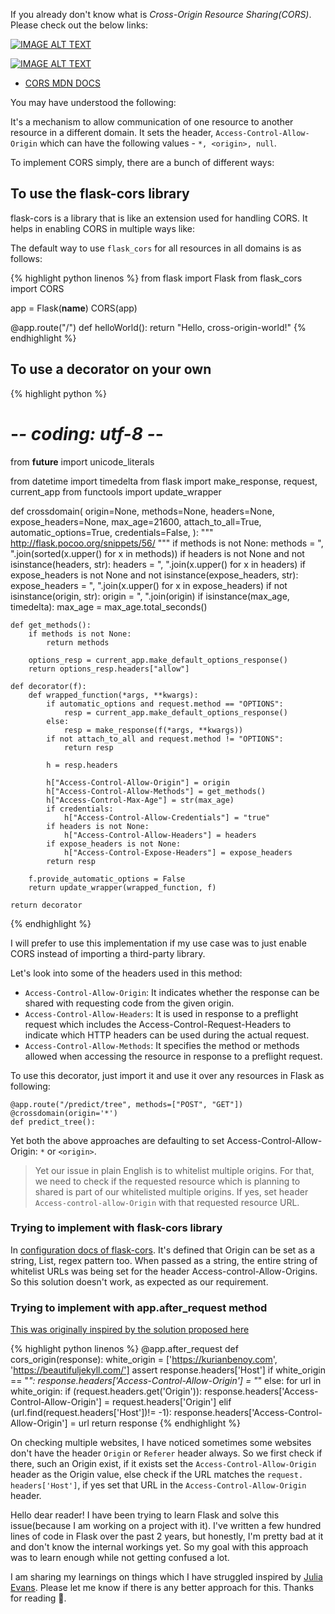 If you already don't know what is *Cross-Origin Resource Sharing(CORS)*. Please check out the below links:

[![IMAGE ALT TEXT](http://img.youtube.com/vi/Ka8vG5miErk/0.jpg)](http://www.youtube.com/watch?v=Ka8vG5miErk "Video Title")

[![IMAGE ALT TEXT](http://img.youtube.com/vi/tcLW5d0KAYE/0.jpg)](http://www.youtube.com/watch?v=tcLW5d0KAYE "Video Title")

- [CORS MDN DOCS](https://developer.mozilla.org/en-US/docs/Web/HTTP/CORS)

You may have understood the following:

It's a mechanism to allow communication of one resource to another resource in a different domain. It sets the header, `Access-Control-Allow-Origin`
which can have the following values - `*, <origin>, null`.

To implement CORS simply, there are a bunch of different ways:

## To use the flask-cors library

flask-cors is a library that is like an extension used for handling CORS. It helps in enabling CORS in multiple ways like:

The default way to use `flask_cors` for all resources in all domains is as follows:

{% highlight python linenos %}
from flask import Flask
from flask_cors import CORS

app = Flask(__name__)
CORS(app)

@app.route("/")
def helloWorld():
  return "Hello, cross-origin-world!"
{% endhighlight %}


## To use a decorator on your own

{% highlight python %}
# -*- coding: utf-8 -*-
from __future__ import unicode_literals

from datetime import timedelta
from flask import make_response, request, current_app
from functools import update_wrapper


def crossdomain(
    origin=None,
    methods=None,
    headers=None,
    expose_headers=None,
    max_age=21600,
    attach_to_all=True,
    automatic_options=True,
    credentials=False,
):
    """
    http://flask.pocoo.org/snippets/56/
    """
    if methods is not None:
        methods = ", ".join(sorted(x.upper() for x in methods))
    if headers is not None and not isinstance(headers, str):
        headers = ", ".join(x.upper() for x in headers)
    if expose_headers is not None and not isinstance(expose_headers, str):
        expose_headers = ", ".join(x.upper() for x in expose_headers)
    if not isinstance(origin, str):
        origin = ", ".join(origin)
    if isinstance(max_age, timedelta):
        max_age = max_age.total_seconds()

    def get_methods():
        if methods is not None:
            return methods

        options_resp = current_app.make_default_options_response()
        return options_resp.headers["allow"]

    def decorator(f):
        def wrapped_function(*args, **kwargs):
            if automatic_options and request.method == "OPTIONS":
                resp = current_app.make_default_options_response()
            else:
                resp = make_response(f(*args, **kwargs))
            if not attach_to_all and request.method != "OPTIONS":
                return resp

            h = resp.headers

            h["Access-Control-Allow-Origin"] = origin
            h["Access-Control-Allow-Methods"] = get_methods()
            h["Access-Control-Max-Age"] = str(max_age)
            if credentials:
                h["Access-Control-Allow-Credentials"] = "true"
            if headers is not None:
                h["Access-Control-Allow-Headers"] = headers
            if expose_headers is not None:
                h["Access-Control-Expose-Headers"] = expose_headers
            return resp

        f.provide_automatic_options = False
        return update_wrapper(wrapped_function, f)

    return decorator
{% endhighlight %}

I will prefer to use this implementation if my use case was to just enable CORS instead 
of importing a third-party library. 

Let's look into some of the headers used in this method:

- `Access-Control-Allow-Origin`: It indicates whether the response can be shared with requesting code from the given origin.
- `Access-Control-Allow-Headers`: It is used in response to a preflight request which includes the Access-Control-Request-Headers to indicate which HTTP headers can be used during the actual request.
- `Access-Control-Allow-Methods`: It specifies the method or methods allowed when accessing the resource in response to a preflight request.

To use this decorator, just import it and use it over any resources in Flask as following:

```
@app.route("/predict/tree", methods=["POST", "GET"])
@crossdomain(origin='*')
def predict_tree():
```

Yet both the above approaches are defaulting to set Access-Control-Allow-Origin: `*` or `<origin>`. 

> Yet our issue in plain English is to whitelist multiple origins. For that, we need to check if the requested resource which is
planning to shared is part of our whitelisted multiple origins. If yes, set header `Access-control-allow-Origin` with that requested resource URL.

### Trying to implement with flask-cors library

In [configuration docs of flask-cors](https://flask-cors.readthedocs.io/en/latest/configuration.html). It's defined that Origin can be set as a string,
List, regex pattern too. When passed as a string, the entire string of whitelist URLs was being set for the header Access-control-Allow-Origins. So this
solution doesn't work, as expected as our requirement.

### Trying to implement with app.after_request method

[This was originally inspired by the solution proposed here](https://stackoverflow.com/questions/42681311/flask-access-control-allow-origin-for-multiple-urls)

{% highlight python linenos %}
@app.after_request
def cors_origin(response):
    white_origin = ['https://kurianbenoy.com', 'https://beautifuljekyll.com/']
    assert response.headers['Host']
    if white_origin == "*":
        response.headers['Access-Control-Allow-Origin'] = "*"
    else:
        for url in white_origin:
        if (request.headers.get('Origin')):
            response.headers['Access-Control-Allow-Origin'] = request.headers['Origin']
        elif (url.find(request.headers['Host'])!= -1):
            response.headers['Access-Control-Allow-Origin'] = url
    return response
{% endhighlight %}

On checking multiple websites, I have noticed sometimes some websites don't have the header `Origin` or `Referer` header always. So we first check if there, such
an Origin exist, if it exists set the `Access-Control-Allow-Origin` header as the Origin value, else check if the URL matches the `request. headers['Host']`,
if yes set that URL in the `Access-Control-Allow-Origin` header.

Hello dear reader! I have been trying to learn Flask and solve this issue(because I am working on a project with it). I've written a few hundred
lines of code in Flask over the past 2 years, but honestly, I'm pretty bad at it and don't know the internal workings yet. So my goal with this
approach was to learn enough while not getting confused a lot. 

I am sharing my learnings on things which I have struggled inspired by [Julia Evans](https://jvns.ca/blog/2021/05/24/blog-about-what-you-ve-struggled-with/). 
Please let me know if there is any better approach for this. Thanks for reading 🙏.
